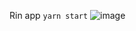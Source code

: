 Rin app  `yarn start`
![image](https://github.com/Rahul6395/WineAlcohol-Calculate/assets/102130290/93a0e688-d053-4e10-9b34-f168ff7a5643)


